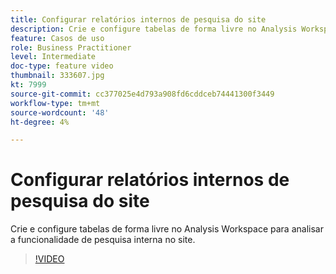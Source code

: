 ```yaml
---
title: Configurar relatórios internos de pesquisa do site
description: Crie e configure tabelas de forma livre no Analysis Workspace para analisar a funcionalidade de pesquisa interna no site.
feature: Casos de uso
role: Business Practitioner
level: Intermediate
doc-type: feature video
thumbnail: 333607.jpg
kt: 7999
source-git-commit: cc377025e4d793a908fd6cddceb74441300f3449
workflow-type: tm+mt
source-wordcount: '48'
ht-degree: 4%

---
```



# Configurar relatórios internos de pesquisa do site

Crie e configure tabelas de forma livre no Analysis Workspace para analisar a funcionalidade de pesquisa interna no site.

>[!VIDEO](https://video.tv.adobe.com/v/333607/?quality=12&learn=on)
